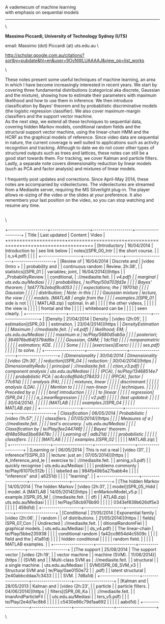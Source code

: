 A vademecum of machine learning
\
with emphasis on sequential models

* * * * *

\

**Massimo Piccardi, University of Technology Sydney (UTS)**

email: Massimo (dot) Piccardi (at) uts.edu.au \

http://scholar.google.com.au/citations?sortby=pubdate&hl=en&user=9OvNWLUAAAAJ&view_op=list_works

\

These notes present some useful techniques of machine learning, an area in which I have become
increasingly interested in recent years. We start by covering three
fundamental distributions (categorical aka discrete, Gaussian and the mixture), showing
how to estimate their parameters with maximum likelihood and how to use them in inference. 
We then introduce classification by Bayes' theorem and by probabilistic discriminative models (the logistic regression
classifier). We also cover maximum-margin classifiers and the support
vector machine. \
As the next step, we extend all these techniques to sequential data,
covering hidden Markov models, conditional random fields and the
structural support vector machine, using the linear-chain HMM and the
HCRF as the graphical models of reference. Since video data are
sequential in nature, the current coverage is well suited to
applications such as activity recognition and tracking. Although to date
we do not cover other types of structured outputs such as trees and
lattices, these notes can still be a good start towards them. For
tracking, we cover Kalman and particle filters. Lastly, a separate note
covers dimensionality reduction by linear models (such as PCA and factor
analysis) and mixtures of linear models. \
\
I frequently post updates and corrections. Since April-May 2014, these
notes are accompanied by videolectures. The videolectures are streamed
from a Mediasite server, requiring the MS Silverlight plug-in. The
player allows re-sizing of the video or the slides at your preference.
It also remembers your last position on the video, so you can stop
watching and resume any time.

\
\

+--------------------+--------------------+--------------------+--------------------+
| Title              | Last updated       | Content            | Video              |
+====================+====================+====================+====================+
| [Introductory      | 16/04/2014         | Introduction to    | see link below     |
| notes](SPR_00_Intr |                    | the short course.  |                    |
| o_v4.pdf)          |                    |                    |                    |
+--------------------+--------------------+--------------------+--------------------+
| [Review of         | 16/04/2014         | Discrete and       | [video (Intro +    |
| probability and    |                    | continuous random  | Review. 2h:38',    |
| statistics](SPR_01 |                    | variables; joint,  | 16/04/2014)](https |
| _ProbabilityReview |                    | conditional,       | ://mediasite.feit. |
| _v4.pdf)           |                    | marginal           | uts.edu.au/Mediasi |
|                    |                    | probabilities,     | te/Play/50d703fd3e |
|                    |                    | Bayes' theorem;    | 1d4777b2ebaf8cd053 |
|                    |                    | expectations; the  | 19701d)            |
|                    |                    | Gaussian           |                    |
|                    |                    | distribution;      | Note: in this      |
|                    |                    | Gaussian mixture   | lecture, the view  |
|                    |                    | models. [MATLAB    | angle from the     |
|                    |                    | examples.](SPR_01_ | side is not        |
|                    |                    | MATLAB.zip)        | optimal. In all    |
|                    |                    |                    | the other videos,  |
|                    |                    |                    | the view is        |
|                    |                    |                    | frontal and the    |
|                    |                    |                    | whiteboard can be  |
|                    |                    |                    | seen clearly.      |
+--------------------+--------------------+--------------------+--------------------+
| [Density           | 21/04/2014         | Density            | [video (2h:05',    |
| estimation](SPR_03 |                    | estimation.        | 23/04/2014)](https |
| _DensityEstimation |                    | Maximum            | ://mediasite.feit. |
| _v4.pdf)           |                    | likelihood; EM;    | uts.edu.au/Mediasi |
|                    |                    | maximum a          | te/Play/5680d5ab5a |
|                    |                    | posteriori;        | 364976bd64f379dd9a |
|                    |                    | Gaussian, GMM;     | 1dc11d)            |
|                    |                    | nonparametric      |                    |
|                    |                    | estimators: KDE.   |                    |
|                    |                    | Some               |                    |
|                    |                    | [exercises](Exerci |                    |
|                    |                    | ses.pdf)           |                    |
|                    |                    | to solve.          |                    |
+--------------------+--------------------+--------------------+--------------------+
| [Dimensionality    | 30/04/2014         | Dimensionality     | [video (2h:30',    |
| reduction](SPR_04_ |                    | reduction:         | 30/04/2014)](https |
| DimensionalityRedu |                    | principal          | ://mediasite.feit. |
| ction_v3.pdf)      |                    | component analysis | uts.edu.au/Mediasi |
|                    |                    | (PCA),             | te/Play/13468514e7 |
|                    |                    | probabilistic PCA  | ac4cc6af6d4cf78433 |
|                    |                    | (PPCA), factor     | 77c61d)            |
|                    |                    | analysis (FA),     |                    |
|                    |                    | mixtures, linear   |                    |
|                    |                    | discriminant       |                    |
|                    |                    | analysis (LDA).    |                    |
|                    |                    | Mention to         |                    |
|                    |                    | non-linear         |                    |
|                    |                    | techniques.        |                    |
|                    |                    | Preceded by a      |                    |
|                    |                    | brief introduction |                    |
|                    |                    | to [linear         |                    |
|                    |                    | regression](SPR_04 |                    |
|                    |                    | a_LinearRegression |                    |
|                    |                    | _v2.pdf)           |                    |
|                    |                    | (last updated:     |                    |
|                    |                    | 30/04/2014).       |                    |
|                    |                    | [MATLAB            |                    |
|                    |                    | examples.](SPR_04_ |                    |
|                    |                    | MATLAB.zip)        |                    |
+--------------------+--------------------+--------------------+--------------------+
| Classification     | 06/05/2014         | Probabilistic      | [video (1h:57',    |
|                    |                    | classifiers.       | 07/05/2014)](https |
|                    |                    | Measures of a      | ://mediasite.feit. |
|                    |                    | test's accuracy.   | uts.edu.au/Mediasi |
|                    |                    | Classification by  | te/Play/fee244746f |
|                    |                    | Bayes' theorem.    | 4f48a59ad3ba69478c |
|                    |                    | Learning of        | adb21d)            |
|                    |                    | probabilistic      |                    |
|                    |                    | classifiers.       |                    |
|                    |                    | [MATLAB            |                    |
|                    |                    | examples.](SPR_02_ |                    |
|                    |                    | MATLAB.zip)        |                    |
+--------------------+--------------------+--------------------+--------------------+
| [Learning or       | 06/05/2014         | This is not a real | [video (31',       |
| inference?](SPR_03 |                    | lecture: just an   | 07/05/2014)](https |
| A_Inference_and_le |                    | exercise to        | ://mediasite.feit. |
| arning_v3.pdf)     |                    | quickly recognise  | uts.edu.au/Mediasi |
|                    |                    | problems commonly  | te/Play/61070c512b |
|                    |                    | labelled as        | 984fb49b5a27babb4e |
|                    |                    | "inference" and    | a6251d)            |
|                    |                    | "learning".        |                    |
+--------------------+--------------------+--------------------+--------------------+
| [The hidden Markov | 14/05/2014         | The hidden Markov  | [video (2h:31',    |
| model](SPR_05_Hidd |                    | model. A [MATLAB   | 14/05/2014)](https |
| enMarkovModel_v5.p |                    | example.](SPR_05_M | ://mediasite.feit. |
| df)                |                    | ATLAB.zip)         | uts.edu.au/Mediasi |
|                    |                    |                    | te/Play/58cb976b90 |
|                    |                    |                    | 0343ef839b626df5e3 |
|                    |                    |                    | 459d1d)            |
+--------------------+--------------------+--------------------+--------------------+
| [Conditional       | 21/05/2014         | Exponential family | [video (2h:06',    |
| random             |                    | of distributions.  | 21/05/2014)](https |
| fields](SPR_07_Con |                    | Undirected         | ://mediasite.feit. |
| ditionalRandomFiel |                    | graphical models.  | uts.edu.au/Mediasi |
| ds_v4.pdf)         |                    | The linear-chain   | te/Play/5bbe235938 |
|                    |                    | conditional random | fa42cc8654d4c5509c |
|                    |                    | field and the      | 41a81d)            |
|                    |                    | hidden conditional |                    |
|                    |                    | random field.      |                    |
|                    |                    | MATLAB examples.   |                    |
+--------------------+--------------------+--------------------+--------------------+
| [The support       | 25/08/2014         | The support vector | [video (2h:19',    |
| vector machine     |                    | machine (SVM).     | 11/06/2014)](https |
| (SVM) and          |                    | Multi-class SVM as | ://mediasite.feit. |
| structural         |                    | a single machine.  | uts.edu.au/Mediasi |
| SVM](SPR_08_SVM_v3 |                    | Structural SVM and | te/Play/0ae0150e72 |
| .pdf)              |                    | latent structural  | 2e40abbcddaa7c3433 |
|                    |                    | SVM.               | 7d8a1d)            |
+--------------------+--------------------+--------------------+--------------------+
| [Kalman and        | 28/05/2013         | Kalman and         | [video (2h:23',    |
| particle           |                    | particle filters.  | 04/06/2014)](https |
| filters](SPR_06_Ka |                    |                    | ://mediasite.feit. |
| lmanAndParticleFil |                    |                    | uts.edu.au/Mediasi |
| ters_v5.pdf)       |                    |                    | te/Play/2e4d7ac8b6 |
|                    |                    |                    | c5430e86c79d1aa692 |
|                    |                    |                    | aabd1d)            |
+--------------------+--------------------+--------------------+--------------------+

\
